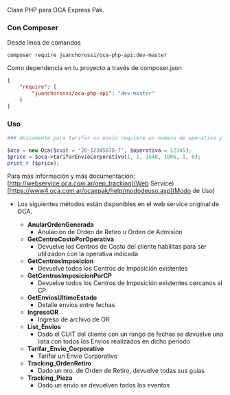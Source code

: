 Clase PHP para OCA Express Pak.

### Con Composer
Desde línea de comandos
```
composer require juanchorossi/oca-php-api:dev-master
```

Como dependencia en tu proyecto a través de composer.json

```json
{
    "require": {
        "juanchorossi/oca-php-api": "dev-master"
    }
}
```
### Uso

```php
### Unicamente para tarifar un envío requiere un número de operativa y CUIT válidos y autorizado por OCA para operar (at. al cliente 0800-999-7700). Otros métodos no requieren esta autorización

$oca = new Oca($cuit = '20-12345678-7', $operativa = 12345);
$price = $oca->tarifarEnvioCorporativo(1, 1, 1640, 1006, 1, 0);
print_r ($price);
```

Para más información y más documentación:
[http://webservice.oca.com.ar/oep_tracking](Web Service)
[https://www4.oca.com.ar/ocaepak/help/mododeuso.asp](Modo de Uso)

* Los siguientes métodos están disponibles en el web service original de OCA. 

	* **AnularOrdenGenerada**
		- Anulación de Orden de Retiro u Orden de Admisión
	* **GetCentroCostoPorOperativa**
		- Devuelve los Centros de Costo del cliente habilitas para ser utilizadon con la operativa indicada
	* **GetCentrosImposicion**
		- Devuelve todos los Centros de Imposición existentes
	* **GetCentrosImposicionPorCP**
		- Devuelve todos los Centros de Imposición existentes cercanos al CP
	* **GetEnviosUltimoEstado**
		- Detalle envíos entre fechas
	* **IngresoOR**
		- Ingreso de archivo de OR
	* **List_Envios**
		- Dado el CUIT del cliente con un rango de fechas se devuelve una lista con todos los Envíos realizados en dicho período
	* **Tarifar_Envio_Corporativo**
		- Tarifar un Envío Corporativo
	* **Tracking_OrdenRetiro**
		- Dado un nro. de Orden de Retiro, devuelve todas sus guías
	* **Tracking_Pieza**
		- Dado un envío se devuelven todos los eventos